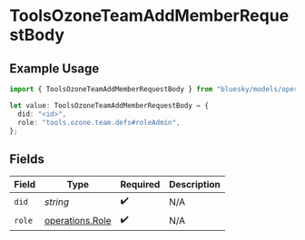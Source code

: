 # ToolsOzoneTeamAddMemberRequestBody

## Example Usage

```typescript
import { ToolsOzoneTeamAddMemberRequestBody } from "bluesky/models/operations";

let value: ToolsOzoneTeamAddMemberRequestBody = {
  did: "<id>",
  role: "tools.ozone.team.defs#roleAdmin",
};
```

## Fields

| Field                                              | Type                                               | Required                                           | Description                                        |
| -------------------------------------------------- | -------------------------------------------------- | -------------------------------------------------- | -------------------------------------------------- |
| `did`                                              | *string*                                           | :heavy_check_mark:                                 | N/A                                                |
| `role`                                             | [operations.Role](../../models/operations/role.md) | :heavy_check_mark:                                 | N/A                                                |